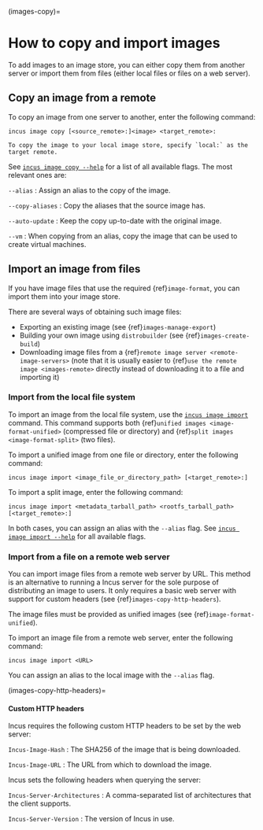 (images-copy)=
# How to copy and import images

To add images to an image store, you can either copy them from another server or import them from files (either local files or files on a web server).

## Copy an image from a remote

To copy an image from one server to another, enter the following command:

    incus image copy [<source_remote>:]<image> <target_remote>:

```{note}
To copy the image to your local image store, specify `local:` as the target remote.
```

See [`incus image copy --help`](incus_image_copy.md) for a list of all available flags.
The most relevant ones are:

`--alias`
: Assign an alias to the copy of the image.

`--copy-aliases`
: Copy the aliases that the source image has.

`--auto-update`
: Keep the copy up-to-date with the original image.

`--vm`
: When copying from an alias, copy the image that can be used to create virtual machines.

## Import an image from files

If you have image files that use the required {ref}`image-format`, you can import them into your image store.

There are several ways of obtaining such image files:

- Exporting an existing image (see {ref}`images-manage-export`)
- Building your own image using `distrobuilder` (see {ref}`images-create-build`)
- Downloading image files from a {ref}`remote image server <remote-image-servers>` (note that it is usually easier to {ref}`use the remote image <images-remote>` directly instead of downloading it to a file and importing it)

### Import from the local file system

To import an image from the local file system, use the [`incus image import`](incus_image_import.md) command.
This command supports both {ref}`unified images <image-format-unified>` (compressed file or directory) and {ref}`split images <image-format-split>` (two files).

To import a unified image from one file or directory, enter the following command:

    incus image import <image_file_or_directory_path> [<target_remote>:]

To import a split image, enter the following command:

    incus image import <metadata_tarball_path> <rootfs_tarball_path> [<target_remote>:]

In both cases, you can assign an alias with the `--alias` flag.
See [`incus image import --help`](incus_image_import.md) for all available flags.

### Import from a file on a remote web server

You can import image files from a remote web server by URL.
This method is an alternative to running a Incus server for the sole purpose of distributing an image to users.
It only requires a basic web server with support for custom headers (see {ref}`images-copy-http-headers`).

The image files must be provided as unified images (see {ref}`image-format-unified`).

To import an image file from a remote web server, enter the following command:

    incus image import <URL>

You can assign an alias to the local image with the `--alias` flag.

(images-copy-http-headers)=
#### Custom HTTP headers

Incus requires the following custom HTTP headers to be set by the web server:

`Incus-Image-Hash`
: The SHA256 of the image that is being downloaded.

`Incus-Image-URL`
: The URL from which to download the image.

Incus sets the following headers when querying the server:

`Incus-Server-Architectures`
: A comma-separated list of architectures that the client supports.

`Incus-Server-Version`
: The version of Incus in use.
